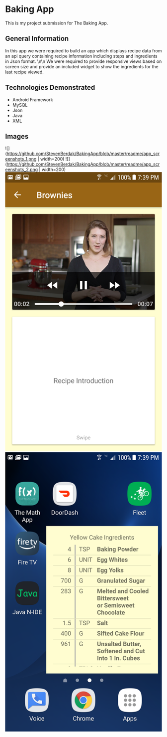 # Baking App

This is my project submission for The Baking App.

## General Information

In this app we were required to build an app which displays recipe data from an api query containing recipe information including steps and ingredients in Json format.
\n\n
We were required to provide responsive views based on screen size and provide an included widget to show the ingredients for the last recipe viewed.

## Technologies Demonstrated

* Android Framework
* MySQL
* Json
* Java
* XML

## Images


![](https://github.com/StevenBerdak/BakingApp/blob/master/readme/app_screenshots_1.png | width=200) ![](https://github.com/StevenBerdak/BakingApp/blob/master/readme/app_screenshots_2.png | width=200)
![](https://github.com/StevenBerdak/BakingApp/blob/master/readme/app_screenshots_3.png) ![](https://github.com/StevenBerdak/BakingApp/blob/master/readme/app_screenshots_4.png)

